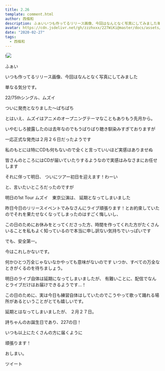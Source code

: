 ```yaml
---
title: 2.26
template: comment.html
author: 西條和
description: ふぁいいつも作ってるリリース画像、今回はなんとなく写真にしてみました単なる気分です。22/75thシングル、ムズイ...
avatar: https://cdn.jsdelivr.net/gh/zzzhxxx/227WiKi@master/docs/assets/photo/avatar/nagomi.jpg
date: "2020-02-27"
tags:
  - 西條和
---
```


!![](https://cdn.jsdelivr.net/gh/227WiKi/227WiKi-image@master/blog-image/nagomi-2020-02-27_1.jpg)





















ふぁい








いつも作ってるリリース画像、今回はなんとなく写真にしてみました





単なる気分です。












22/75thシングル、ムズイ






ついに発売となりました〜ぱちぱち

















とはいえ、ムズイはアニメのオープニングテーマなこともありもう先月から。

いやむしろ披露したのは去年なのでもうばりばり聴き馴染みすぎておりますが

一応正式な発売は２月２６日だったようです













私のもとには特にCDも何もないので全くと言っていいほど実感はありませぬ









皆さんのところにはCDが届いていたりするようなので実感はみなさまにお任せします

















それに伴って明日、
ついにツアー初日を迎えます！わーい






と、言いたいところだったのですが










明日の1st Tour ムズイ　東京公演は、
延期となってしまいました












昨日今日のリリースイベントでみなさんにライブ頑張ります！とお約束していたのでそれを果たせなくなってしまったのはすごく悔しいし、






この日のためにお休みをとってくださった方、時間を作ってくれた方がたくさんいることを私もよく知っているので本当に申し訳ない気持ちでいっぱいです























でも、安全第一。












今はこれしかないです。

















何かひとつ万全じゃないなかやっても意味がないのです
いつか、すべての万全なときがくるのを待ちましょう。

















明日のライブ自体は延期になってしまいましたが、
有難いことに、配信でなんとライブだけはお届けできるようです…！















この日のために、実は今日も練習自体はしていたのでこうやって歌って踊れる場所があるということがとても嬉しいです。














延期とはなってしまいましたが、
２月２７日。



詩ちゃんのお誕生日であり、227の日！













いつも以上にたくさんの方に届くように



頑張ります！


























おしまい。


ツイート



